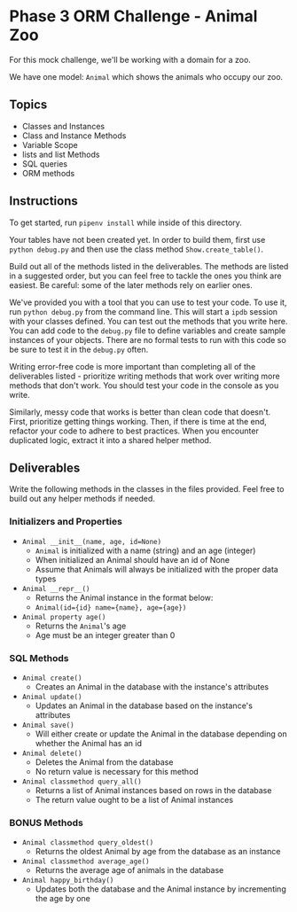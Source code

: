 # Phase 3 ORM Challenge - Animal Zoo

For this mock challenge, we'll be working with a domain for a zoo.

We have one model: `Animal` which shows the animals who occupy our zoo.

## Topics

- Classes and Instances
- Class and Instance Methods
- Variable Scope
- lists and list Methods
- SQL queries
- ORM methods

## Instructions

To get started, run `pipenv install` while inside of this directory.

Your tables have not been created yet. In order to build them, first use
`python debug.py` and then use the class method `Show.create_table()`.

Build out all of the methods listed in the deliverables. The methods are listed
in a suggested order, but you can feel free to tackle the ones you think are
easiest. Be careful: some of the later methods rely on earlier ones.

We've provided you with a tool that you can use to test your code. To use it,
run `python debug.py` from the command line. This will start a `ipdb` session
with your classes defined. You can test out the methods that you write here. You
can add code to the `debug.py` file to define variables and create sample
instances of your objects. There are no formal tests to run with this code so be
sure to test it in the `debug.py` often.

Writing error-free code is more important than completing all of the
deliverables listed - prioritize writing methods that work over writing more
methods that don't work. You should test your code in the console as you write.

Similarly, messy code that works is better than clean code that doesn't. First,
prioritize getting things working. Then, if there is time at the end, refactor
your code to adhere to best practices. When you encounter duplicated logic,
extract it into a shared helper method.

## Deliverables

Write the following methods in the classes in the files provided. Feel free to
build out any helper methods if needed.

### Initializers and Properties

- `Animal __init__(name, age, id=None)`
  - `Animal` is initialized with a name (string) and an age (integer)
  - When initialized an Animal should have an id of None
  - Assume that Animals will always be initialized with the proper data types
- `Animal __repr__()`
  - Returns the Animal instance in the format below:
  - `Animal(id={id} name={name}, age={age})`
- `Animal property age()`
  - Returns the `Animal`'s age
  - Age must be an integer greater than 0

### SQL Methods

- `Animal create()`
  - Creates an Animal in the database with the instance's attributes
- `Animal update()`
  - Updates an Animal in the database based on the instance's attributes
- `Animal save()`
  - Will either create or update the Animal in the database depending on whether the Animal has an id
- `Animal delete()`
  - Deletes the Animal from the database
  - No return value is necessary for this method
- `Animal classmethod query_all()`
  - Returns a list of Animal instances based on rows in the database
  - The return value ought to be a list of Animal instances

### BONUS Methods

- `Animal classmethod query_oldest()`
  - Returns the oldest Animal by age from the database as an instance
- `Animal classmethod average_age()`
  - Returns the average age of animals in the database
- `Animal happy_birthday()`
  - Updates both the database and the Animal instance by incrementing the age by one
